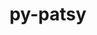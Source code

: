---
title: "py-patsy"
layout: cache
categories: [package, develop]
meta: {"compilers": ["none"], "num_specs": 5, "num_specs_by_stack": {"e4s": 5, "root": 5}, "oss": ["ubuntu22.04"], "platforms": ["linux"], "stacks": ["e4s", "root"], "targets": ["x86_64_v3"], "versions": ["1.0.1"]}
spec_details: [{"compiler": "none", "hash": "4h4wpg7zqvs5ta4n27pbu7uihjimtm2n", "os": "ubuntu22.04", "platform": "linux", "size": "-", "stacks": ["e4s", "root"], "target": "x86_64_v3", "variants": ["build_system=python_pip", "~splines"], "versions": ["1.0.1"]}, {"compiler": "none", "hash": "bwi3xulxlxgumb2h5hgy4z5ozi5vm3rs", "os": "ubuntu22.04", "platform": "linux", "size": "-", "stacks": ["e4s", "root"], "target": "x86_64_v3", "variants": ["build_system=python_pip", "~splines"], "versions": ["1.0.1"]}, {"compiler": "none", "hash": "h2n5bgpk5x6xw6iizsxf3jwtubsot6vd", "os": "ubuntu22.04", "platform": "linux", "size": "-", "stacks": ["e4s", "root"], "target": "x86_64_v3", "variants": ["build_system=python_pip", "~splines"], "versions": ["1.0.1"]}, {"compiler": "none", "hash": "xatp6b5jvbtqemw57pzwaqiia3gqwsrm", "os": "ubuntu22.04", "platform": "linux", "size": "-", "stacks": ["e4s", "root"], "target": "x86_64_v3", "variants": ["build_system=python_pip", "~splines"], "versions": ["1.0.1"]}, {"compiler": "none", "hash": "yyvm6noidn7xdcpjkszhnhmpik7zo6ps", "os": "ubuntu22.04", "platform": "linux", "size": "-", "stacks": ["e4s", "root"], "target": "x86_64_v3", "variants": ["build_system=python_pip", "~splines"], "versions": ["1.0.1"]}]
---